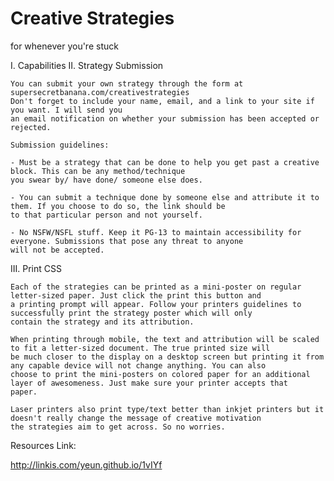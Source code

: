 # Creative Strategies
for whenever you're stuck


I. Capabilities
II. Strategy Submission
  
    You can submit your own strategy through the form at supersecretbanana.com/creativestrategies
    Don't forget to include your name, email, and a link to your site if you want. I will send you
    an email notification on whether your submission has been accepted or rejected.
    
    Submission guidelines:
    
    - Must be a strategy that can be done to help you get past a creative block. This can be any method/technique
    you swear by/ have done/ someone else does.
    
    - You can submit a technique done by someone else and attribute it to them. If you choose to do so, the link should be
    to that particular person and not yourself.
    
    - No NSFW/NSFL stuff. Keep it PG-13 to maintain accessibility for everyone. Submissions that pose any threat to anyone 
    will not be accepted.
    
III. Print CSS

    Each of the strategies can be printed as a mini-poster on regular letter-sized paper. Just click the print this button and
    a printing prompt will appear. Follow your printers guidelines to successfully print the strategy poster which will only
    contain the strategy and its attribution.
    
    When printing through mobile, the text and attribution will be scaled to fit a letter-sized document. The true printed size will
    be much closer to the display on a desktop screen but printing it from any capable device will not change anything. You can also 
    choose to print the mini-posters on colored paper for an additional layer of awesomeness. Just make sure your printer accepts that
    paper.
    
    Laser printers also print type/text better than inkjet printers but it doesn't really change the message of creative motivation 
    the strategies aim to get across. So no worries.
    
Resources Link:

http://linkis.com/yeun.github.io/1vIYf

    
